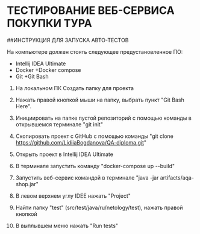 ﻿# ТЕСТИРОВАНИЕ ВЕБ-СЕРВИСА ПОКУПКИ ТУРА


##ИНСТРУКЦИЯ ДЛЯ ЗАПУСКА АВТО-ТЕСТОВ

На компьютере должен стоять следующее предустановленное ПО:

+ Intellij IDEA Ultimate
+ Docker +Docker compose
+ Git +Git Bash


1) На локальном ПК Создать папку для проекта

2) Нажать правой кнопкой мыши на папку, выбрать пункт "Git Bash Here".

3) Инициировать на папке пустой репозиторий с помощью команды в открывшемся терминале "git init"

4) Скопировать проект с GitHub с помощью команды "git clone https://github.com/LidiiaBogdanova/QA-diploma.git"

5) Открыть проект в  Intellij IDEA Ultimate

6) В терминале запустить команду "docker-compose up --build"

7) Запустить веб-сервис командой в терминале "java -jar artifacts/aqa-shop.jar"

8) В левом верхнем углу IDEE нажать "Project"
9) Найти папку "test" (src/test/java/ru/netology/test), нажать правой кнопкой

10) В выплывшем меню нажать "Run tests"


